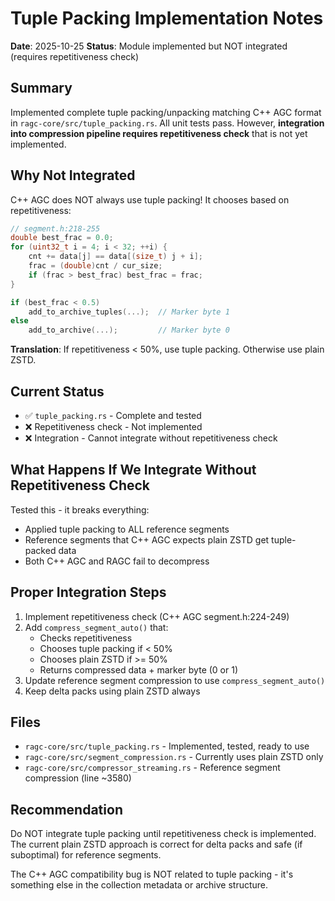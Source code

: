 # Tuple Packing Implementation Notes

**Date**: 2025-10-25
**Status**: Module implemented but NOT integrated (requires repetitiveness check)

## Summary

Implemented complete tuple packing/unpacking matching C++ AGC format in `ragc-core/src/tuple_packing.rs`. All unit tests pass. However, **integration into compression pipeline requires repetitiveness check** that is not yet implemented.

## Why Not Integrated

C++ AGC does NOT always use tuple packing! It chooses based on repetitiveness:

```cpp
// segment.h:218-255
double best_frac = 0.0;
for (uint32_t i = 4; i < 32; ++i) {
    cnt += data[j] == data[(size_t) j + i];
    frac = (double)cnt / cur_size;
    if (frac > best_frac) best_frac = frac;
}

if (best_frac < 0.5)
    add_to_archive_tuples(...);  // Marker byte 1
else
    add_to_archive(...);         // Marker byte 0
```

**Translation**: If repetitiveness < 50%, use tuple packing. Otherwise use plain ZSTD.

## Current Status

- ✅ `tuple_packing.rs` - Complete and tested
- ❌ Repetitiveness check - Not implemented
- ❌ Integration - Cannot integrate without repetitiveness check

## What Happens If We Integrate Without Repetitiveness Check

Tested this - it breaks everything:
- Applied tuple packing to ALL reference segments
- Reference segments that C++ AGC expects plain ZSTD get tuple-packed data
- Both C++ AGC and RAGC fail to decompress

## Proper Integration Steps

1. Implement repetitiveness check (C++ AGC segment.h:224-249)
2. Add `compress_segment_auto()` that:
   - Checks repetitiveness
   - Chooses tuple packing if < 50%
   - Chooses plain ZSTD if >= 50%
   - Returns compressed data + marker byte (0 or 1)
3. Update reference segment compression to use `compress_segment_auto()`
4. Keep delta packs using plain ZSTD always

## Files

- `ragc-core/src/tuple_packing.rs` - Implemented, tested, ready to use
- `ragc-core/src/segment_compression.rs` - Currently uses plain ZSTD only
- `ragc-core/src/compressor_streaming.rs` - Reference segment compression (line ~3580)

## Recommendation

Do NOT integrate tuple packing until repetitiveness check is implemented. The current plain ZSTD approach is correct for delta packs and safe (if suboptimal) for reference segments.

The C++ AGC compatibility bug is NOT related to tuple packing - it's something else in the collection metadata or archive structure.

